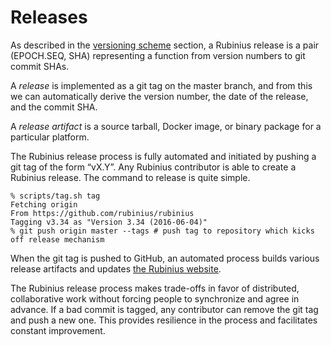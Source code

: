 # Releases

As described in the [versioning scheme](/part_i/versioning.html) section, a Rubinius release is a pair (EPOCH.SEQ, SHA) representing a function from version numbers to git commit SHAs.

A _release_ is implemented as a git tag on the master branch, and from this we can automatically derive the version number, the date of the release, and the commit SHA.

A _release artifact_ is a source tarball, Docker image, or binary package for a particular platform.

The Rubinius release process is fully automated and initiated by pushing a git tag of the form “vX.Y”. Any Rubinius contributor is able to create a Rubinius release. The command to release is quite simple.

```
% scripts/tag.sh tag
Fetching origin
From https://github.com/rubinius/rubinius
Tagging v3.34 as "Version 3.34 (2016-06-04)"
% git push origin master --tags # push tag to repository which kicks off release mechanism
```

When the git tag is pushed to GitHub, an automated process builds various release artifacts and updates [the Rubinius website](http://rubinius.com).

The Rubinius release process makes trade-offs in favor of distributed, collaborative work without forcing people to synchronize and agree in advance. If a bad commit is tagged, any contributor can remove the git tag and push a new one. This provides resilience in the process and facilitates constant improvement.
